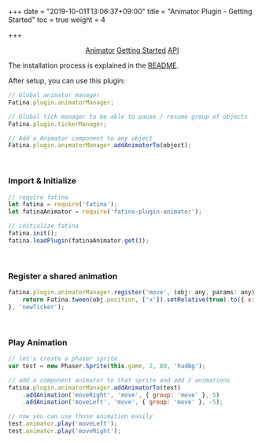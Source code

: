 +++
date = "2019-10-01T13:06:37+09:00"
title = "Animator Plugin - Getting Started"
toc = true
weight = 4

+++

<div style="text-align: center">
    <a class="btn btn-default" href="/Fatina/plugins/animator/">Animator</a>
    <a class="btn btn-primary" href="/Fatina/plugins/animator-usage/">Getting Started</a>
    <a class="btn btn-default" href="/Fatina/plugins/animator-api/">API</a>
</div>

The installation process is explained in the [README](https://github.com/kefniark/Fatina-Plugin-Animator).

After setup, you can use this plugin:
```js
// Global animator manager
Fatina.plugin.animatorManager;

// Global tick manager to be able to pause / resume group of objects
Fatina.plugin.tickerManager;

// Add a Animator component to any object
Fatina.plugin.animatorManager.addAnimatorTo(object);
```
<br>

### Import & Initialize
```js
// require fatina
let fatina = require('fatina');
let fatinaAnimator = require('fatina-plugin-animator');

// initialize fatina
fatina.init();
fatina.loadPlugin(fatinaAnimator.get());
```
<br>

### Register a shared animation
```js
fatina.plugin.animatorManager.register('move', (obj: any, params: any) => {
    return Fatina.tween(obj.position, ['x']).setRelative(true).to({ x: params }, 500);
}, 'newTicker');
```
<br>

### Play Animation
```js
// let's create a phaser sprite
var test = new Phaser.Sprite(this.game, 2, 80, 'hudBg');

// add a component animator to that sprite and add 2 animations
fatina.plugin.animatorManager.addAnimatorTo(test)
    .addAnimation('moveRight', 'move', { group: 'move' }, 5)
	.addAnimation('moveLeft', 'move', { group: 'move' }, -5);

// now you can use those animation easily
test.animator.play('moveLeft');
test.animator.play('moveRight');
```

